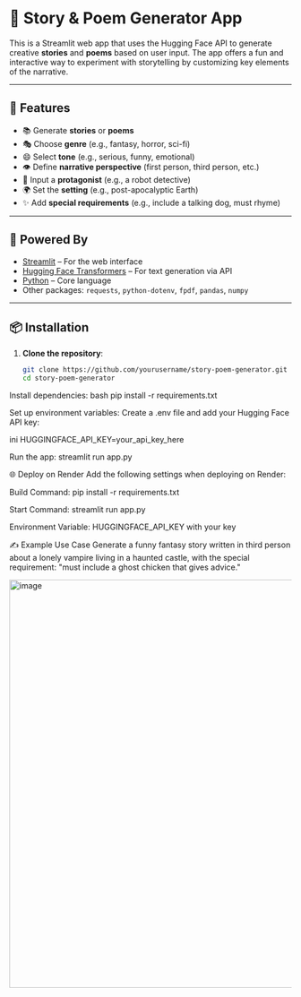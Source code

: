 # 📝 Story & Poem Generator App

This is a Streamlit web app that uses the Hugging Face API to generate creative **stories** and **poems** based on user input. The app offers a fun and interactive way to experiment with storytelling by customizing key elements of the narrative.

---

## 🚀 Features

- 📚 Generate **stories** or **poems**
- 🎭 Choose **genre** (e.g., fantasy, horror, sci-fi)
- 😄 Select **tone** (e.g., serious, funny, emotional)
- 👁️ Define **narrative perspective** (first person, third person, etc.)
- 👤 Input a **protagonist** (e.g., a robot detective)
- 🌍 Set the **setting** (e.g., post-apocalyptic Earth)
- ✨ Add **special requirements** (e.g., include a talking dog, must rhyme)

---

## 🧠 Powered By

- [Streamlit](https://streamlit.io/) – For the web interface
- [Hugging Face Transformers](https://huggingface.co/) – For text generation via API
- [Python](https://python.org/) – Core language
- Other packages: `requests`, `python-dotenv`, `fpdf`, `pandas`, `numpy`

---

## 📦 Installation

1. **Clone the repository**:
   ```bash
   git clone https://github.com/yourusername/story-poem-generator.git
   cd story-poem-generator
Install dependencies:
bash
pip install -r requirements.txt

Set up environment variables:
Create a .env file and add your Hugging Face API key:

ini
HUGGINGFACE_API_KEY=your_api_key_here

Run the app:
streamlit run app.py

🌐 Deploy on Render
Add the following settings when deploying on Render:

Build Command: pip install -r requirements.txt

Start Command: streamlit run app.py

Environment Variable: HUGGINGFACE_API_KEY with your key

✍️ Example Use Case
Generate a funny fantasy story written in third person about a lonely vampire living in a haunted castle, with the special requirement: "must include a ghost chicken that gives advice."

<img width="1061" height="729" alt="image" src="https://github.com/user-attachments/assets/92591fff-ae3e-4f46-a4b8-ec92ab56e6ea" />
